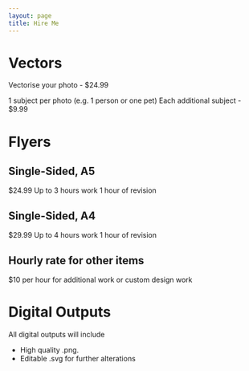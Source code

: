 ```yaml
---
layout: page
title: Hire Me
---
```


# Vectors

Vectorise your photo - $24.99

1 subject per photo (e.g. 1 person or one pet)
Each additional subject - $9.99

# Flyers
## Single-Sided, A5
$24.99
Up to 3 hours work
1 hour of revision

## Single-Sided, A4
$29.99
Up to 4 hours work
1 hour of revision

## Hourly rate for other items
$10 per hour for additional work or custom design work

# Digital Outputs
All digital outputs will include

- High quality .png.
- Editable .svg for further alterations

